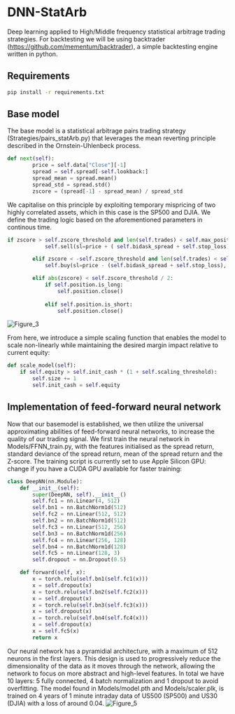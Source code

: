 # DNN-StatArb
Deep learning applied to High/Middle frequency statistical arbitrage trading strategies. For backtesting we will be using backtrader (https://github.com/mementum/backtrader), a simple backtesting engine written in python.  
## Requirements
```bash
pip install -r requirements.txt
```
## Base model

The base model is a statistical arbitrage pairs trading strategy (Strategies/pairs_statArb.py) that leverages the mean reverting principle described in the Ornstein-Uhlenbeck process.
```python
def next(self):
        price = self.data["Close"][-1]
        spread = self.spread[-self.lookback:]
        spread_mean = spread.mean()
        spread_std = spread.std()
        zscore = (spread[-1] - spread_mean) / spread_std
```
We capitalise on this principle by exploiting temporary mispricing of two highly correlated assets, which in this case is the SP500 and DJIA. We define the trading logic based on the aforementioned parameters in continous time.

```python
if zscore > self.zscore_threshold and len(self.trades) < self.max_position:
            self.sell(sl=price + ( self.bidask_spread + self.stop_loss), size=self.size)

        elif zscore < -self.zscore_threshold and len(self.trades) < self.max_position:
            self.buy(sl=price - (self.bidask_spread + self.stop_loss), size=self.size)

        elif abs(zscore) < self.zscore_threshold / 2:
            if self.position.is_long:
                self.position.close()
                
            elif self.position.is_short:
                self.position.close()

```
![Figure_3](https://github.com/jensnesten/DNN-StatArb/assets/42718681/587590e9-78f8-45be-81ff-50e64cabe90d)

From here, we introduce a simple scaling function that enables the model to scale non-linearly while maintaining the desired margin impact relative to current equity:

```python
def scale_model(self):    
    if self.equity > self.init_cash * (1 + self.scaling_threshold):
        self.size += 1
        self.init_cash = self.equity

```

## Implementation of feed-forward neural network
Now that our basemodel is established, we then utilize the universal approximating abilities of feed-forward neural networks, to increase the quality of our trading signal. We first train the neural network in Models/FFNN_train.py, with the features initialised as the spread return, standard deviance of the spread return, mean of the spread return and the Z-score. The training script is currently set to use Apple Silicon GPU: change if you have a CUDA GPU available for faster training:

```python
class DeepNN(nn.Module):
    def __init__(self):
        super(DeepNN, self).__init__()
        self.fc1 = nn.Linear(4, 512)
        self.bn1 = nn.BatchNorm1d(512)
        self.fc2 = nn.Linear(512, 512)
        self.bn2 = nn.BatchNorm1d(512)
        self.fc3 = nn.Linear(512, 256)
        self.bn3 = nn.BatchNorm1d(256)
        self.fc4 = nn.Linear(256, 128)
        self.bn4 = nn.BatchNorm1d(128)
        self.fc5 = nn.Linear(128, 3)
        self.dropout = nn.Dropout(0.5)

    def forward(self, x):
        x = torch.relu(self.bn1(self.fc1(x)))
        x = self.dropout(x)
        x = torch.relu(self.bn2(self.fc2(x)))
        x = self.dropout(x)
        x = torch.relu(self.bn3(self.fc3(x)))
        x = self.dropout(x)
        x = torch.relu(self.bn4(self.fc4(x)))
        x = self.dropout(x)
        x = self.fc5(x)
        return x

```
Our neural network has a pyramidial architecture, with a maximum of 512 neurons in the first layers. This design is used to progressively reduce the dimensionality of the data as it moves through the network, allowing the network to focus on more abstract and high-level features. In total we have 10 layers: 5 fully connected, 4 batch normalization and 1 dropout to avoid overfitting. The model found in Models/model.pth and Models/scaler.plk, is trained on 4 years of 1 minute intraday data of US500 (SP500) and US30 (DJIA) with a loss of around 0.04. 
![Figure_5](https://github.com/jensnesten/DNN-StatArb/assets/42718681/86b962e7-4cf9-40e2-bf2d-19d3b881f0ed)

